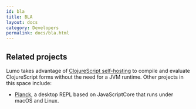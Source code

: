 ```yaml
---
id: bla
title: BLA
layout: docs
category: Developers
permalink: docs/bla.html
---
```


## Related projects

Lumo takes advantage of [ClojureScript self-hosting](https://clojurescript.org/reference/bootstrapping)
to compile and evaluate ClojureScript forms without the need for a JVM runtime.
Other projects in this space include:

- [Planck](http://planck-repl.org/), a desktop REPL based on JavaScriptCore that
runs under macOS and Linux.
